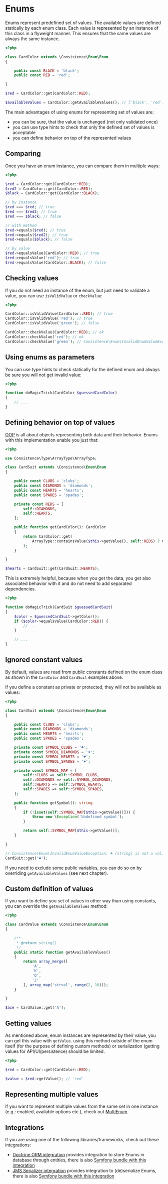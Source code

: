 Enums
=====

Enums represent predefined set of values. The available values are defined statically by each enum class. Each value is represented by an instance of this class in a flyweight manner. This ensures that the same values are always the same instance.

```php
<?php

class CardColor extends \Consistence\Enum\Enum
{

	public const BLACK = 'black';
	public const RED = 'red';

}

$red = CardColor::get(CardColor::RED);

$availableValues = CardColor::getAvailableValues(); // ['black', 'red']
```

The main advantages of using enums for representing set of values are:

* you can be sure, that the value is unchanged (not only validated once)
* you can use type hints to check that only the defined set of values is acceptable
* you can define behavior on top of the represented values

Comparing
---------

Once you have an enum instance, you can compare them in multiple ways:

```php
<?php

$red = CardColor::get(CardColor::RED);
$red2 = CardColor::get(CardColor::RED);
$black = CardColor::get(CardColor::BLACK);

// by instance
$red === $red; // true
$red === $red2; // true
$red === $black; // false

// with method
$red->equals($red); // true
$red->equals($red2); // true
$red->equals($black); // false

// by value
$red->equalsValue(CardColor::RED); // true
$red->equalsValue('red'); // true
$red->equalsValue(CardColor::BLACK); // false
```

Checking values
---------------

If you do not need an instance of the enum, but just need to validate a value, you can use `isValidValue` or `checkValue`:

```php
<?php

CardColor::isValidValue(CardColor::RED); // true
CardColor::isValidValue('red'); // true
CardColor::isValidValue('green'); // false

CardColor::checkValue(CardColor::RED); // ok
CardColor::checkValue('red'); // ok
CardColor::checkValue('green'); // Consistence\Enum\InvalidEnumValueException: green [string] is not a valid value, accepted values: black, red
```

Using enums as parameters
-------------------------

You can use type hints to check statically for the defined enum and always be sure you will not get invalid value:

```php
<?php

function doMagicTrick(CardColor $guessedCardColor)
{
	// ...
}
```

Defining behavior on top of values
----------------------------------

[OOP](https://en.wikipedia.org/wiki/Object-oriented_programming) is all about objects representing both data and their behavior. Enums with this implementation enable you just that:

```php
<?php

use Consistence\Type\ArrayType\ArrayType;

class CardSuit extends \Consistence\Enum\Enum
{

	public const CLUBS = 'clubs';
	public const DIAMONDS = 'diamonds';
	public const HEARTS = 'hearts';
	public const SPADES = 'spades';

	private const REDS = [
		self::DIAMONDS,
		self::HEARTS,
	];

	public function getCardColor(): CardColor
	{
		return CardColor::get(
			ArrayType::containsValue($this->getValue(), self::REDS) ? CardColor::RED : CardColor::BLACK
		);
	}

}

$hearts = CardSuit::get(CardSuit::HEARTS);
```

This is extremely helpful, because when you get the data, you get also associated behavior with it and do not need to add separated dependencies.

```php
<?php

function doMagicTrick(CardSuit $guessedCardSuit)
{
	$color = $guessedCardSuit->getColor();
	if ($color->equalsValue(CardColor::RED)) {
		// ...
	}

	// ...
}
```

Ignored constant values
-----------------------

By default, values are read from public constants defined on the enum class as shown in the `CardColor` and `CardSuit` examples above.

If you define a constant as private or protected, they will not be available as values:

```php
<?php

class CardSuit extends \Consistence\Enum\Enum
{

	public const CLUBS = 'clubs';
	public const DIAMONDS = 'diamonds';
	public const HEARTS = 'hearts';
	public const SPADES = 'spades';

	private const SYMBOL_CLUBS = '♣';
	private const SYMBOL_DIAMONDS = '♦';
	private const SYMBOL_HEARTS = '♥';
	private const SYMBOL_SPADES = '♠';

	private const SYMBOL_MAP = [
		self::CLUBS => self::SYMBOL_CLUBS,
		self::DIAMONDS => self::SYMBOL_DIAMONDS,
		self::HEARTS => self::SYMBOL_HEARTS,
		self::SPADES => self::SYMBOL_SPADES,
	];

	public function getSymbol(): string
	{
		if (!isset(self::SYMBOL_MAP[$this->getValue()])) {
			throw new \Exception('Undefined symbol');
		}

		return self::SYMBOL_MAP[$this->getValue()];
	}

}

// Consistence\Enum\InvalidEnumValueException: ♣ [string] is not a valid value, accepted values: clubs, diamonds, hearts, spades
CardSuit::get('♣');
```

If you need to exclude some public variables, you can do so on by overriding `getAvailableValues` (see next chapter).

Custom definition of values
---------------------------

If you want to define you set of values in other way than using constants, you can override the `getAvailableValues` method:

```php
<?php

class CardValue extends \Consistence\Enum\Enum
{

	/**
	 * @return string[]
	 */
	public static function getAvailableValues()
	{
		return array_merge([
			'A',
			'K',
			'Q',
			'J'
		], array_map('strval', range(2, 10)));
	}

}

$ace = CardValue::get('A');
```

Getting values
--------------

As mentioned above, enum instances are represented by their value, you can get this value with `getValue`. using this method outside of the enum itself (for the purpose of defining custom methods) or serialization (getting values for API/UI/persistence) should be limited. 

```php
<?php

$red = CardColor::get(CardColor::RED);

$value = $red->getValue(); // 'red'
```

Representing multiple values
----------------------------

If you want to represent multiple values from the same set in one instance (e.g.: enabled, available options etc.), check out [MultiEnum](multi-enums.md).

Integrations
------------

If you are using one of the following libraries/frameworks, check out these integrations:

* [Doctrine ORM integration](https://github.com/consistence/consistence-doctrine) provides integration to store Enums in database through entities, there is also [Symfony bundle with this integration](https://github.com/consistence/consistence-doctrine-symfony)
* [JMS Serializer integration](https://github.com/consistence/consistence-jms-serializer) provides integration to (de)serialize Enums, there is also [Symfony bundle with this integration](https://github.com/consistence/consistence-jms-serializer-symfony)
